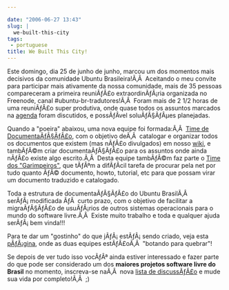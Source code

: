 ```yaml
---

date: "2006-06-27 13:43"
slug: |
  we-built-this-city
tags:
 - portuguese
title: We Built This City!
---
```


Este domingo, dia 25 de junho de junho, marcou um dos momentos mais
decisivos da comunidade Ubuntu Brasileira!Ã‚Â  Aceitando o meu convite
para participar mais ativamente da nossa comunidade, mais de 35 pessoas
compareceram a primeira reuniÃƒÂ£o extraordinÃƒÂ¡ria organizada no
Freenode, canal \#ubuntu-br-tradutores!Ã‚Â  Foram mais de 2 1/2 horas de
uma reuniÃƒÂ£o super produtiva, onde quase todos os assuntos marcados na
[agenda](http://wiki.ubuntubrasil.org/UbuntuEdgyTradutoresAgenda?highlight=%28agenda%29)
foram discutidos, e possÃƒÂ­vel soluÃƒÂ§ÃƒÂµes planejadas.

Quando a "poeira" abaixou, uma nova equipe foi formada:Ã‚Â  [Time de
DocumentaÃƒÂ§ÃƒÂ£o](https://launchpad.net/people/ubuntu-br-doc), com o
objetivo deÃ‚Â  catalogar e organizar todos os documentos que existem
(mas nÃƒÂ£o divulgados) em nosso [wiki](http://wiki.ubuntubrasil.org/),
e tambÃƒÂ©m criar documentaÃƒÂ§ÃƒÂ£o para os assuntos onde ainda nÃƒÂ£o
existe algo escrito.Ã‚Â  Desta equipe tambÃƒÂ©m faz parte o [Time dos
"Garimpeiros"](https://launchpad.net/people/ubuntu-br-garimpeiros), que
tÃƒÂªm a difÃƒÂ­cil tarefa de procurar pela net por tudo quanto ÃƒÂ©
documento, howto, tutorial, etc para que possam virar um documento
traduzido e catalogado.

Toda a estrutura de documentaÃƒÂ§ÃƒÂ£o do Ubuntu BrasilÃ‚Â 
serÃƒÂ¡ modificada ÃƒÂ  curto prazo, com o objetivo de facilitar a
migraÃƒÂ§ÃƒÂ£o de usuÃƒÂ¡rios de outros sistemas operacionais para o
mundo do software livre.Ã‚Â  Existe muito trabalho e toda e qualquer
ajuda serÃƒÂ¡ bem vinda!!!

Para te dar um "gostinho" do que jÃƒÂ¡ estÃƒÂ¡ sendo criado, veja esta
[pÃƒÂ¡gina](http://wiki.ubuntubrasil.org/TimeDeDocumentacao), onde as
duas equipes estÃƒÂ£oÃ‚Â  "botando para quebrar"!

Se depois de ver tudo isso vocÃƒÂª ainda estiver interessado e fazer
parte do que pode ser considerado um dos **maiores projetos software
livre do Brasil** no momento, inscreva-se naÃ‚Â  nova [lista de
discussÃƒÂ£o](http://listas.ubuntubrasil.org/mailman/listinfo/docteam) e
mude sua vida por completo!Ã‚Â  ;)
